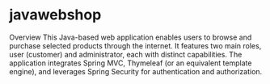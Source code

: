 # javawebshop

Overview
This Java-based web application enables users to browse and purchase selected products through the internet. It features two main roles, user (customer) and administrator, each with distinct capabilities. The application integrates Spring MVC, Thymeleaf (or an equivalent template engine), and leverages Spring Security for authentication and authorization.
